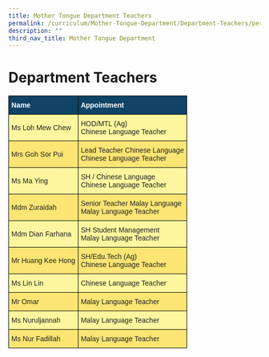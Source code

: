 ```yaml
---
title: Mother Tongue Department Teachers
permalink: /curriculum/Mother-Tongue-Department/Department-Teachers/permalink/
description: ""
third_nav_title: Mother Tongue Department
---
```


Department Teachers
===================

<style type="text/css">
.tg  {border-collapse:collapse;border-spacing:0;}
.tg td{border-color:black;border-style:solid;border-width:1px;font-family:Arial, sans-serif;font-size:14px;
  overflow:hidden;padding:10px 5px;word-break:normal;}
.tg th{border-color:black;border-style:solid;border-width:1px;font-family:Arial, sans-serif;font-size:14px;
  font-weight:normal;overflow:hidden;padding:10px 5px;word-break:normal;}
.tg .tg-c0uh{background-color:#FCE573;color:#222;text-align:left;vertical-align:middle}
.tg .tg-ai2f{background-color:#104366;color:#FFF;font-weight:bold;text-align:left;vertical-align:middle}
.tg .tg-4k6w{background-color:#FDF69E;color:#222;text-align:left;vertical-align:middle}
</style>
<table class="tg">
<thead>
  <tr>
    <th class="tg-ai2f"><span style="font-weight:bold;color:#FFF;background-color:#104366">Name</span></th>
    <th class="tg-ai2f"><span style="font-weight:bold;color:#FFF;background-color:#104366">Appointment</span></th>
  </tr>
</thead>
<tbody>
  <tr>
    <td class="tg-4k6w"><span style="color:#222;background-color:#FDF69E">Ms Loh Mew Chew</span></td>
    <td class="tg-4k6w"><span style="color:#222;background-color:#FDF69E">HOD/MTL (Ag)</span><br><span style="color:#222;background-color:#FDF69E">Chinese Language Teacher</span></td>
  </tr>
  <tr>
    <td class="tg-c0uh"><span style="color:#222;background-color:#FCE573">Mrs Goh Sor Pui</span></td>
    <td class="tg-c0uh"><span style="color:#222;background-color:#FCE573">Lead Teacher Chinese Language</span><br><span style="color:#222;background-color:#FCE573">Chinese Language Teacher</span></td>
  </tr>
  <tr>
    <td class="tg-4k6w"><span style="color:#222;background-color:#FDF69E">Ms Ma Ying</span></td>
    <td class="tg-4k6w"><span style="color:#222;background-color:#FDF69E">SH / Chinese Language </span><br><span style="color:#222;background-color:#FDF69E">Chinese Language Teacher</span></td>
  </tr>
  <tr>
    <td class="tg-c0uh"><span style="color:#222;background-color:#FCE573">Mdm Zuraidah</span></td>
    <td class="tg-c0uh"><span style="color:#222;background-color:#FCE573">Senior Teacher Malay Language</span><br><span style="color:#222;background-color:#FCE573">Malay Language Teacher </span></td>
  </tr>
  <tr>
    <td class="tg-4k6w"><span style="color:#222;background-color:#FDF69E">Mdm Dian Farhana</span></td>
    <td class="tg-4k6w"><span style="color:#222;background-color:#FDF69E">SH Student Management</span><br><span style="color:#222;background-color:#FDF69E">Malay Language Teacher</span></td>
  </tr>
  <tr>
    <td class="tg-c0uh"><span style="color:#222;background-color:#FCE573">Mr Huang Kee Hong</span></td>
    <td class="tg-c0uh"><span style="color:#222;background-color:#FCE573">SH/Edu.Tech (Ag)</span><br><span style="color:#222;background-color:#FCE573">Chinese Language Teacher</span></td>
  </tr>
  <tr>
    <td class="tg-4k6w"><span style="color:#222;background-color:#FDF69E">Ms Lin Lin</span></td>
    <td class="tg-4k6w"><span style="color:#222;background-color:#FDF69E">Chinese Language Teacher </span></td>
  </tr>
  <tr>
    <td class="tg-c0uh"><span style="color:#222;background-color:#FCE573">Mr Omar</span></td>
    <td class="tg-c0uh"><span style="color:#222;background-color:#FCE573">Malay Language Teacher</span></td>
  </tr>
  <tr>
    <td class="tg-4k6w"><span style="color:#222;background-color:#FDF69E">Ms Nuruljannah</span></td>
    <td class="tg-4k6w"><span style="color:#222;background-color:#FDF69E">Malay Language Teacher</span></td>
  </tr>
  <tr>
    <td class="tg-c0uh"><span style="color:#222;background-color:#FCE573">Ms Nur Fadillah</span></td>
    <td class="tg-c0uh"><span style="color:#222;background-color:#FCE573">Malay Language Teacher</span></td>
  </tr>
</tbody>
</table>